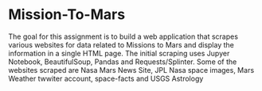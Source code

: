 # Mission-To-Mars

The goal for this assignment is to build a web application that scrapes various websites for data
related to Missions to Mars and display the information in a single HTML page. 
The initial scraping uses Jupyer Notebook, BeautifulSoup, Pandas and Requests/Splinter. 
Some of the websites scraped are Nasa Mars News Site, JPL Nasa space images, Mars Weather twwiter 
account, space-facts and USGS Astrology 
